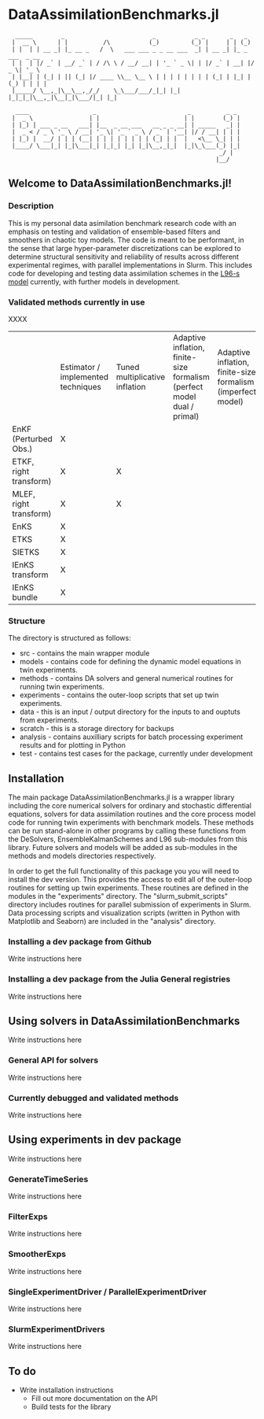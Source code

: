 # DataAssimilationBenchmarks.jl

```
  _____        _                         _           _ _       _   _              
 |  __ \      | |          /\           (_)         (_) |     | | (_)             
 | |  | | __ _| |_ __ _   /  \   ___ ___ _ _ __ ___  _| | __ _| |_ _  ___  _ __   
 | |  | |/ _` | __/ _` | / /\ \ / __/ __| | '_ ` _ \| | |/ _` | __| |/ _ \| '_ \  
 | |__| | (_| | || (_| |/ ____ \\__ \__ \ | | | | | | | | (_| | |_| | (_) | | | | 
 |_____/ \__,_|\__\__,_/_/    \_\___/___/_|_| |_| |_|_|_|\__,_|\__|_|\___/|_| |_| 

  ____                  _                          _          _ _
 |  _ \                | |                        | |        (_) |                
 | |_) | ___ _ __   ___| |__  _ __ ___   __ _ _ __| | _____   _| |                
 |  _ < / _ \ '_ \ / __| '_ \| '_ ` _ \ / _` | '__| |/ / __| | | |                
 | |_) |  __/ | | | (__| | | | | | | | | (_| | |  |   <\__ \_| | |                
 |____/ \___|_| |_|\___|_| |_|_| |_| |_|\__,_|_|  |_|\_\___(_) |_|                
                                                            _/ |                  
                                                           |__/                   
```
## Welcome to DataAssimilationBenchmarks.jl!

### Description
This is my personal data asimilation benchmark research code with an emphasis on testing and validation
of ensemble-based filters and smoothers in chaotic toy models.  The code is meant to be performant, in the
sense that large hyper-parameter discretizations can be explored to determine structural sensitivity and 
reliability of results across different experimental regimes, with parallel implementations in Slurm.
This includes code for developing and testing data assimilation schemes in the 
[L96-s model](https://gmd.copernicus.org/articles/13/1903/2020/) currently, with further models in development.

### Validated methods currently in use

<table>
<tr>
<th>
	<td>Estimator / implemented techniques</td>
	<td>Tuned multiplicative inflation</td>
	<td>Adaptive inflation, finite-size formalism (perfect model dual / primal)</td>
	<td>Adaptive inflation, finite-size formalism (imperfect model)</td>
	<td>Localization</td>
	<td>Hybridization</td>
	<td>Multiple data assimilation (general shift and lag)</td>
<th>
</tr>
<tr>
  <td>EnKF (Perturbed Obs.)</td><td>X</td><td></td><td></td><td></td><td></td><td>NA</td>
</tr>
<tr>
  <td>ETKF, right transform)</td><td>X</td><td>X</td><td></td><td></td><td></td><td>NA</td>
</tr>
<tr>
  <td>MLEF, right transform)</td><td>X</td><td>X</td><td></td><td></td><td></td><td>NA</td>
</tr>
<tr>
  <td>EnKS</td><td>X</td><td></td><td></td><td></td><td></td><td>NA</td>
</tr>
<tr>
  <td>ETKS</td><td>X</td>X<td></td><td></td><td></td><td></td><td>X</td>
</tr>
<tr>
  <td>SIETKS</td><td>X</td>X<td></td><td></td><td></td><td></td><td>X</td>
</tr>
<tr>
  <td>IEnKS transform</td><td>X</td>X<td></td><td></td><td></td><td></td><td>X</td>
</tr>
<tr>
  <td>IEnKS bundle</td><td>X</td>X<td></td><td></td><td></td><td></td><td>X</td>
</tr>
</table>

### Structure
The directory is structured as follows:
  * src - contains the main wrapper module
  * models - contains code for defining the dynamic model equations in twin experiments.
  * methods - contains DA solvers and general numerical routines for running twin experiments.
  * experiments - contains the outer-loop scripts that set up twin experiments.
  * data - this is an input / output directory for the inputs to and ouptuts from experiments.
  * scratch - this is a storage directory for backups
  * analysis - contains auxilliary scripts for batch processing experiment results and for plotting in Python
  * test - contains test cases for the package, currently under development

## Installation

The main package DataAssimilationBenchmarks.jl is a wrapper library including the core numerical solvers 
for ordinary and stochastic differential equations, solvers for data assimilation routines and the core 
process model code for running twin experiments with benchmark models. These methods can be run 
stand-alone in other programs by calling these functions from the DeSolvers, EnsembleKalmanSchemes and 
L96 sub-modules from this library. Future solvers and models will be added as sub-modules in the methods
and models directories respectively. 

In order to get the full functionality of this package you you will
need to install the dev version.  This provides the access to edit all of the outer-loop routines for 
setting up twin experiments. These routines are defined in the modules in the "experiments" directory.
The "slurm_submit_scripts" directory includes routines for parallel submission of experiments in Slurm.
Data processing scripts and visualization scripts (written in Python with Matplotlib and Seaborn) are 
included in the "analysis" directory.


### Installing a dev package from Github

Write instructions here

### Installing a dev package from the Julia General registries 

Write instructions here

## Using solvers in DataAssimilationBenchmarks

Write instructions here

### General API for solvers

Write instructions here

### Currently debugged and validated methods

Write instructions here

## Using experiments in dev package

Write instructions here

### GenerateTimeSeries

Write instructions here

### FilterExps

Write instructions here

### SmootherExps

Write instructions here

### SingleExperimentDriver / ParallelExperimentDriver

Write instructions here

### SlurmExperimentDrivers

Write instructions here


## To do
  * Write installation instructions
	* Fill out more documentation on the API
	* Build tests for the library

